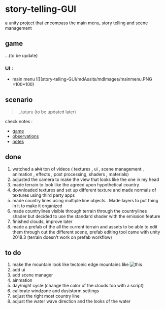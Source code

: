 # story-telling-GUI
a unity project that encompass the main menu, story telling and scene management 

## game

...(to be update)

### UI :

* main menu ![](story-telling-GUI/mdAssits/mdImages/mainmenu.PNG =100*100)

## scenario

>...tuturu (to be updated later)

check notes :

 * [game](https://github.com/kataya1/story-telling-GUI/tree/kataya1-patch-1/mdAssits/mdImages/game)
 * [observations](https://github.com/kataya1/story-telling-GUI/tree/kataya1-patch-1/mdAssits/mdImages/observations)
 * [notes](https://github.com/kataya1/story-telling-GUI/tree/kataya1-patch-1/mdAssits/mdImages/notes)


## done 

1. watched a ~~shit~~ ton of videos ( textures , ui , scene management , animation , effects , post processing, shaders , materials) 
2. adjusted the camera to make the view that looks like the one in my head
3. made terrain to look like the agreed upon hypothetical country  
4. downloaded textures and set up different texture and made normals of textures using third party apps 
5. made country lines using multiple line objects . Made layers to put thing in it to make it organized
6. made countrylines visible through terrain through the countrylines shader but decided to use the standard shader with the emission feature
7. finished clouds, improve later
8. made a prefab of the all the current terrain and assets to be able to edit them through out the different scene, prefab editing tool came with unity 2018.3 (terrain doesn't work on prefab workflow)

## to do

1. make the mountain look like tectonic edge mountains like ![this](https://github.com/kataya1/story-telling-GUI/blob/kataya1-patch-1/mdAssits/mdImages/mountainVG.PNG "mountain image")
2. add ui
3. add scene manager
4. ainmation 
5. day/night cycle (change the color of the clouds too with a script)
6. calibrate windzone and duststorm settings 
7. adjust the right most country line 
8. adjust the water wave direction and the looks of the water
